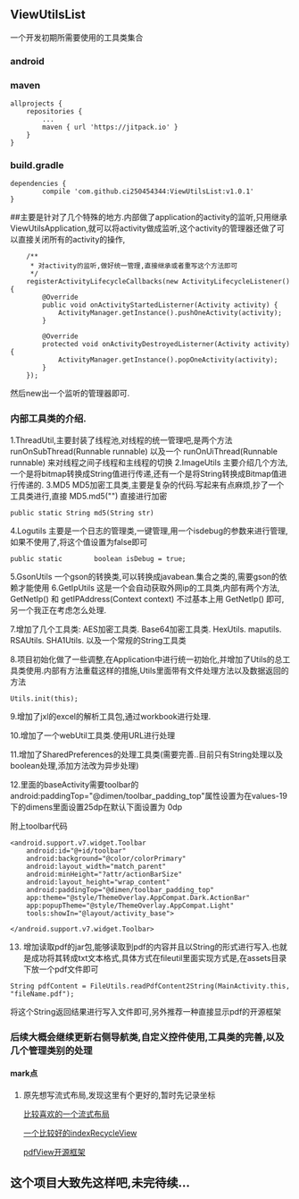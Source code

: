 ## ViewUtilsList
一个开发初期所需要使用的工具类集合

### android

### maven

	allprojects {
		repositories {
			...
			maven { url 'https://jitpack.io' }
		}
	}

### build.gradle

	dependencies {
	        compile 'com.github.ci250454344:ViewUtilsList:v1.0.1'
	}
  
  
   ##主要是针对了几个特殊的地方.内部做了application的activity的监听,只用继承ViewUtilsApplication,就可以将activity做成监听,这个activity的管理器还做了可以直接关闭所有的activity的操作,


        /**
         * 对activity的监听,做好统一管理,直接继承或者重写这个方法即可
         */
        registerActivityLifecycleCallbacks(new ActivityLifecycleListener() {
            @Override
            public void onActivityStartedListerner(Activity activity) {
                ActivityManager.getInstance().pushOneActivity(activity);
            }

            @Override
            protected void onActivityDestroyedListerner(Activity activity) {
                ActivityManager.getInstance().popOneActivity(activity);
            }
        });
        
        
   然后new出一个监听的管理器即可.



### 内部工具类的介绍.
   1.ThreadUtil,主要封装了线程池,对线程的统一管理吧,是两个方法 runOnSubThread(Runnable runnable) 以及一个 runOnUiThread(Runnable runnable) 来对线程之间子线程和主线程的切换 
   2.ImageUtils 主要介绍几个方法,一个是将bitmap转换成String值进行传递,还有一个是将String转换成Bitmap值进行传递的.
   3.MD5 MD5加密工具类,主要是复杂的代码.写起来有点麻烦,抄了一个工具类进行,直接 MD5.md5("") 直接进行加密
   
   
  	public static String md5(String str)
   
   
   4.Logutils 主要是一个日志的管理类,一键管理,用一个isdebug的参数来进行管理,如果不使用了,将这个值设置为false即可
   
    public static        boolean isDebug = true;
   
   5.GsonUtils 一个gson的转换类,可以转换成javabean.集合之类的,需要gson的依赖才能使用
   6.GetIpUtils 这是一个会自动获取外网ip的工具类,内部有两个方法, GetNetIp() 和 getIPAddress(Context context) 不过基本上用 GetNetIp() 即可,另一个我正在考虑怎么处理.

   7.增加了几个工具类:
        AES加密工具类.
        Base64加密工具类.
        HexUtils.
        maputils.
        RSAUtils.
        SHA1Utils.
        以及一个常规的String工具类

   8.项目初始化做了一些调整,在Application中进行统一初始化,并增加了Utils的总工具类使用.内部有方法重载这样的措施,Utils里面带有文件处理方法以及数据返回的方法

    Utils.init(this);

   9.增加了jxl的excel的解析工具包,通过workbook进行处理.

   10.增加了一个webUtil工具类.使用URL进行处理

   11.增加了SharedPreferences的处理工具类(需要完善..目前只有String处理以及boolean处理,添加方法改为异步处理)

   12.里面的baseActivity需要toolbar的android:paddingTop="@dimen/toolbar_padding_top"属性设置为在values-19下的dimens里面设置<dimen name="toolbar_padding_top">25dp</dimen>在默认下面设置为    <dimen name="toolbar_padding_top">0dp</dimen>

   附上toolbar代码

    <android.support.v7.widget.Toolbar
        android:id="@+id/toolbar"
        android:background="@color/colorPrimary"
        android:layout_width="match_parent"
        android:minHeight="?attr/actionBarSize"
        android:layout_height="wrap_content"
        android:paddingTop="@dimen/toolbar_padding_top"
        app:theme="@style/ThemeOverlay.AppCompat.Dark.ActionBar"
        app:popupTheme="@style/ThemeOverlay.AppCompat.Light"
        tools:showIn="@layout/activity_base">

    </android.support.v7.widget.Toolbar>


   13. 增加读取pdf的jar包,能够读取到pdf的内容并且以String的形式进行写入.也就是成功将其转成txt文本格式,具体方式在fileutil里面实现方式是,在assets目录下放一个pdf文件即可

    String pdfContent = FileUtils.readPdfContent2String(MainActivity.this, "fileName.pdf");

   将这个String返回结果进行写入文件即可,另外推荐一种直接显示pdf的开源框架





### 后续大概会继续更新右侧导航类,自定义控件使用,工具类的完善,以及几个管理类别的处理


#### mark点

1. 原先想写流式布局,发现这里有个更好的,暂时先记录坐标

   [比较喜欢的一个流式布局](https://github.com/hongyangAndroid/FlowLayout)

   [一个比较好的indexRecycleView](https://github.com/YoKeyword/IndexableRecyclerView/tree/master/indexablerecyclerview/src/main/java/me/yokeyword/indexablerv)

   [pdfView开源框架](https://github.com/JoanZapata/android-pdfview)


## 这个项目大致先这样吧,未完待续...

